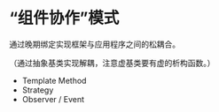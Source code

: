 #   “组件协作”模式

通过晚期绑定实现框架与应用程序之间的松耦合。

（通过抽象基类实现解耦，注意虚基类要有虚的析构函数。）

- Template Method
- Strategy
- Observer / Event

